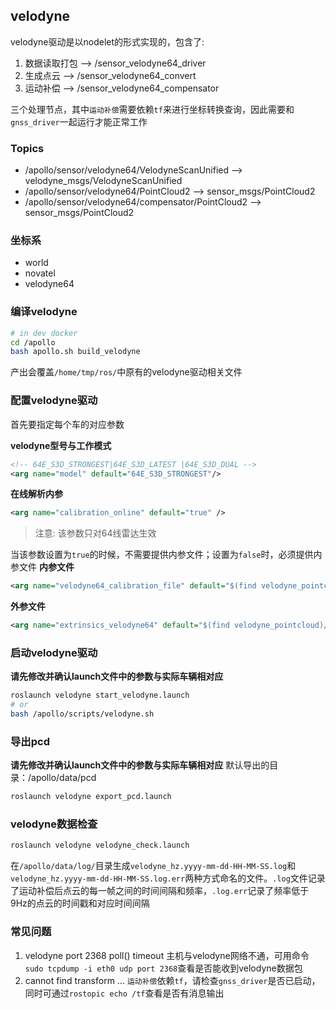 
## velodyne
velodyne驱动是以nodelet的形式实现的，包含了:

1. 数据读取打包 --> /sensor_velodyne64_driver
2. 生成点云 --> /sensor_velodyne64_convert
3. 运动补偿 --> /sensor_velodyne64_compensator
 
三个处理节点，其中`运动补偿`需要依赖`tf`来进行坐标转换查询，因此需要和`gnss_driver`一起运行才能正常工作
 
### Topics

* /apollo/sensor/velodyne64/VelodyneScanUnified --> velodyne_msgs/VelodyneScanUnified
* /apollo/sensor/velodyne64/PointCloud2 --> sensor_msgs/PointCloud2
* /apollo/sensor/velodyne64/compensator/PointCloud2 --> sensor_msgs/PointCloud2
 
### 坐标系

* world
* novatel
* velodyne64
 
### 编译velodyne

```bash 
# in dev docker
cd /apollo
bash apollo.sh build_velodyne
```
产出会覆盖`/home/tmp/ros/`中原有的velodyne驱动相关文件
 
### 配置velodyne驱动

首先要指定每个车的对应参数

**velodyne型号与工作模式**
```xml
<!-- 64E_S3D_STRONGEST|64E_S3D_LATEST |64E_S3D_DUAL -->
<arg name="model" default="64E_S3D_STRONGEST"/>
```
 
**在线解析内参**
```xml
<arg name="calibration_online" default="true" />
```
> 注意: 该参数只对64线雷达生效

当该参数设置为`true`的时候，不需要提供内参文件；设置为`false`时，必须提供内参文件
**内参文件**
```xml
<arg name="velodyne64_calibration_file" default="$(find velodyne_pointcloud)/params/64E_S3_calibration_example.yaml"/>
```
 
**外参文件**
```xml
<arg name="extrinsics_velodyne64" default="$(find velodyne_pointcloud)/params/velodyne64_novatel_extrinsics_example.yaml"/>
```

### 启动velodyne驱动
**请先修改并确认launch文件中的参数与实际车辆相对应**
```bash
roslaunch velodyne start_velodyne.launch
# or
bash /apollo/scripts/velodyne.sh
```
 
### 导出pcd
**请先修改并确认launch文件中的参数与实际车辆相对应**
默认导出的目录：/apollo/data/pcd
```bash
roslaunch velodyne export_pcd.launch
```
 
### velodyne数据检查
```bash
roslaunch velodyne velodyne_check.launch
```
在`/apollo/data/log/`目录生成`velodyne_hz.yyyy-mm-dd-HH-MM-SS.log`和`velodyne_hz.yyyy-mm-dd-HH-MM-SS.log.err`两种方式命名的文件。`.log`文件记录了运动补偿后点云的每一帧之间的时间间隔和频率，`.log.err`记录了频率低于9Hz的点云的时间戳和对应时间间隔

### 常见问题
1. velodyne port 2368 poll() timeout
	主机与velodyne网络不通，可用命令`sudo tcpdump -i eth0 udp port 2368`查看是否能收到velodyne数据包
2. cannot find transform ...
	`运动补偿`依赖`tf`，请检查`gnss_driver`是否已启动，同时可通过`rostopic echo /tf`查看是否有消息输出
 
